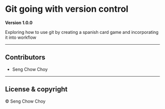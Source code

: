 # Git going with version control

**Version 1.0.0**

Exploring how to use git by creating a spanish card game and incorporating it into workflow

---

## Contributors

- Seng Chow Choy

---

## License & copyright

© Seng Chow Choy
